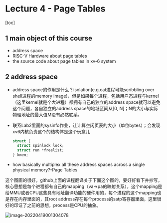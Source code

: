 # Lecture 4 - Page Tables

[toc]

## 1 main object of this course

* address space
* RISC-V Hardware about page tables
* the source code about page tables in xv-6 system

## 2 address space

* address space的作用是什么？isolation(e.g.cat进程可能scribbling over shell进程的memory image)，但是如果每个进程，包括用户态进程与kernel（这里kernel就是个大进程）都拥有自己的独立的address space就可以避免这个问题，各自独立的address space的地址区间从[0, N]；N的大小与实际物理地址的最大值M没有必然联系。

* 联系Lab2里面的sysinfo作业，让计算空闲页表的大小（单位bytes）；会发现xv6内核负责这个的结构体是这个玩意儿

  ```c
  struct {
    struct spinlock lock;
    struct run *freelist;
  } kmem;
  ```

* how basically multiplex all these address spaces across a single physical memory?-Page Tables

这个图画的很好，github上面的课程翻译关于下面这个图的，要好好看下并抄写，核心思想是每个进程都有自己的mapping（va->pa的映射关系），这个mapping是给MMU或者CPU这些具有地址翻译功能的硬件用的，每个进程的这个mapping也是存在内存里面的，其root address存在每个process的satp寄存器里面，这里很好的印证了之前的思想，process是CPU的抽象。

![image-20220419001304078](C:\Users\Administrator\AppData\Roaming\Typora\typora-user-images\image-20220419001304078.png)